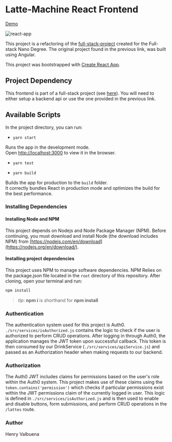 # Latte-Machine React Frontend

[Demo](http://henryis.me/latte-machine/)

![react-app](https://github.com/henryvalbuena/latte-machine/blob/master/frontend_react.gif)

This project is a refactoring of the [full-stack-project](https://github.com/henryvalbuena/full-stack-project) created for the Full-stack Nano Degree. The original project found in the previous link, was built using Angular.

This project was bootstrapped with [Create React App](https://github.com/facebook/create-react-app).

## Project Dependency

This frontend is part of a full-stack project (see [here](https://github.com/henryvalbuena/full-stack-project)). You will need to either setup a backend api or use the one provided in the previous link.

## Available Scripts

In the project directory, you can run:

-  `yarn start`

Runs the app in the development mode.<br />
Open [http://localhost:3000](http://localhost:3000) to view it in the browser.

-  `yarn test`

-  `yarn build`

Builds the app for production to the `build` folder.<br />
It correctly bundles React in production mode and optimizes the build for the best performance.

### Installing Dependencies

#### Installing Node and NPM

This project depends on Nodejs and Node Package Manager (NPM). Before continuing, you must download and install Node (the download includes NPM) from [https://nodejs.com/en/download](https://nodejs.org/en/download/).

#### Installing project dependencies

This project uses NPM to manage software dependencies. NPM Relies on the package.json file located in the `root` directory of this repository. After cloning, open your terminal and run:

```bash
npm install
```

>_tip_: **npm i** is shorthand for **npm install**

### Authentication

The authentication system used for this project is Auth0. `./src/services/isAuthorized.js` contains the logic to check if the user is authorized to perform CRUD operations. After logging in through Auth0, the application manages the JWT token upon successful callback. This token is then consumed by our DrinkService (`./src/services/apiService.js`) and passed as an Authorization header when making requests to our backend.

### Authorization

The Auth0 JWT includes claims for permissions based on the user's role within the Auth0 system. This project makes use of these claims using the `token.contains('permission')` which checks if particular permissions exist within the JWT permissions claim of the currently logged in user. This logic is defined in  `./src/services/isAuthorized.js` and is then used to enable and disable buttons, form submissions, and perform CRUD operations in the `/lattes` route.

### Author
Henry Valbuena